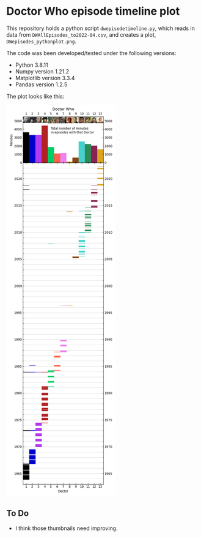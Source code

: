 # Doctor Who episode timeline plot
This repository holds a python script `dwepisodetimeline.py`, which reads in data from `DWAllEpisodes_to2022-04.csv`, and creates a plot, `DWepisodes_pythonplot.png`.

The code was been developed/tested under the following versions:
* Python 3.8.11
* Numpy version 1.21.2
* Matplotlib version 3.3.4
* Pandas version 1.2.5

The plot looks like this:

![DW episode timeline plot](DWepisodes_pythonplot.png)

## To Do
* I think those thumbnails need improving.
